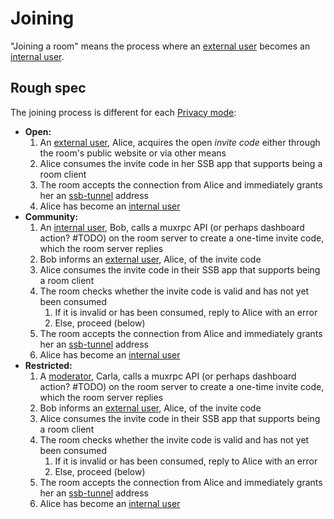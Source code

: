 # Joining

"Joining a room" means the process where an [external user](../Stakeholders/External%20user.md) becomes an [internal user](../Stakeholders/Internal%20user.md).

## Rough spec

The joining process is different for each [Privacy mode](../Privacy/Modes.md):

- **Open:** 
  1. An [external user](../Stakeholders/External%20user.md), Alice, acquires the open *invite code* either through the room's public website or via other means
  1. Alice consumes the invite code in her SSB app that supports being a room client
  1. The room accepts the connection from Alice and immediately grants her an [ssb-tunnel](https://github/ssbc/ssb-tunnel) address
  1. Alice has become an [internal user](../Stakeholders/Internal%20user.md)
- **Community:**
  1. An [internal user](../Stakeholders/Internal%20user.md), Bob, calls a muxrpc API (or perhaps dashboard action? #TODO) on the room server to create a one-time invite code, which the room server replies
  1. Bob informs an [external user](../Stakeholders/External%20user.md), Alice, of the invite code
  1. Alice consumes the invite code in their SSB app that supports being a room client
  1. The room checks whether the invite code is valid and has not yet been consumed
     1. If it is invalid or has been consumed, reply to Alice with an error
     1. Else, proceed (below)
  1. The room accepts the connection from Alice and immediately grants her an [ssb-tunnel](https://github/ssbc/ssb-tunnel) address
  1. Alice has become an [internal user](../Stakeholders/Internal%20user.md)
- **Restricted:**
  1. A [moderator](../Stakeholders/Moderator.md), Carla, calls a muxrpc API (or perhaps dashboard action? #TODO) on the room server to create a one-time invite code, which the room server replies
  1. Bob informs an [external user](../Stakeholders/External%20user.md), Alice, of the invite code
  1. Alice consumes the invite code in their SSB app that supports being a room client
  1. The room checks whether the invite code is valid and has not yet been consumed
     1. If it is invalid or has been consumed, reply to Alice with an error
     1. Else, proceed (below)
  1. The room accepts the connection from Alice and immediately grants her an [ssb-tunnel](https://github/ssbc/ssb-tunnel) address
  1. Alice has become an [internal user](../Stakeholders/Internal%20user.md)